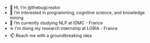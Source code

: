 - 👋 Hi, I’m @thebugcreator
- 👀 I’m interested in programming, cognitive science, and knowledge mining
- 🌱 I’m currently studying NLP at IDMC - France
- ☕ I'm doing my research internship at LORIA - France
- 📫 Reach me with a groundbreaking idea

<!---
thebugcreator/thebugcreator is a ✨ special ✨ repository because its `README.md` (this file) appears on your GitHub profile.
You can click the Preview link to take a look at your changes.
--->
